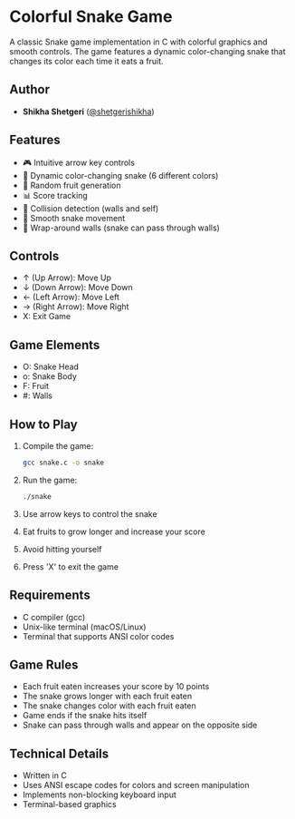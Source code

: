 # Colorful Snake Game

A classic Snake game implementation in C with colorful graphics and smooth controls. The game features a dynamic color-changing snake that changes its color each time it eats a fruit.

## Author
- **Shikha Shetgeri** ([@shetgerishikha](https://github.com/shetgerishikha))

## Features

- 🎮 Intuitive arrow key controls
- 🎨 Dynamic color-changing snake (6 different colors)
- 🍎 Random fruit generation
- 📊 Score tracking
- 🎯 Collision detection (walls and self)
- 🏃 Smooth snake movement
- 🎯 Wrap-around walls (snake can pass through walls)

## Controls

- ↑ (Up Arrow): Move Up
- ↓ (Down Arrow): Move Down
- ← (Left Arrow): Move Left
- → (Right Arrow): Move Right
- X: Exit Game

## Game Elements

- O: Snake Head
- o: Snake Body
- F: Fruit
- #: Walls

## How to Play

1. Compile the game:
   ```bash
   gcc snake.c -o snake
   ```

2. Run the game:
   ```bash
   ./snake
   ```

3. Use arrow keys to control the snake
4. Eat fruits to grow longer and increase your score
5. Avoid hitting yourself
6. Press 'X' to exit the game

## Requirements

- C compiler (gcc)
- Unix-like terminal (macOS/Linux)
- Terminal that supports ANSI color codes

## Game Rules

- Each fruit eaten increases your score by 10 points
- The snake grows longer with each fruit eaten
- The snake changes color with each fruit eaten
- Game ends if the snake hits itself
- Snake can pass through walls and appear on the opposite side

## Technical Details

- Written in C
- Uses ANSI escape codes for colors and screen manipulation
- Implements non-blocking keyboard input
- Terminal-based graphics
